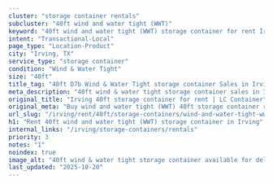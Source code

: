 ```yaml
---
cluster: "storage container rentals"
subcluster: "40ft wind and water tight (WWT)"
keyword: "40ft wind and water tight (WWT) storage container for rent Irving, TX"
intent: "Transactional-Local"
page_type: "Location-Product"
city: "Irving, TX"
service_type: "storage container"
condition: "Wind & Water Tight"
size: "40ft"
title_tag: "40ft D7b Wind & Water Tight storage container Sales in Irving | LC Container"
meta_description: "40ft wind & water tight storage container sales in Irving. Fast delivery, competitive pricing. Serving storage containers area. Quote ID: ICZ. Call (214) 524-4168 for your free quote today."
original_title: "Irving 40ft storage container for rent | LC Container"
original_meta: "Buy wind and water tight (WWT) 40ft storage container rent with local delivery in Irving, TX. LC Container — local Since 2003. Request a fast quote today."
url_slug: "/irving/rent/40ft/storage-containers/wind-and-water-tight-wwt"
h1: "Rent 40ft wind and water tight (WWT) storage container in Irving"
internal_links: "/irving/storage-containers/rentals"
priority: 3
notes: "1"
noindex: true
image_alt: "40ft wind & water tight storage container available for delivery in Irving"
last_updated: "2025-10-20"
---
```


<!-- TODO: Add unique city/inventory copy, images, and internal links here. -->
